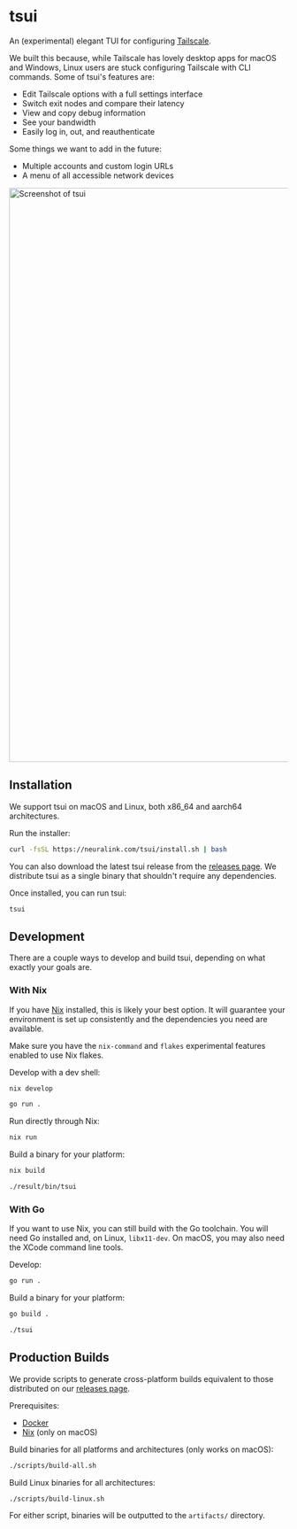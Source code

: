 # tsui

An (experimental) elegant TUI for configuring [Tailscale](https://tailscale.com/).

We built this because, while Tailscale has lovely desktop apps for macOS and Windows, Linux users are stuck configuring Tailscale with CLI commands. Some of tsui's features are:

- Edit Tailscale options with a full settings interface
- Switch exit nodes and compare their latency
- View and copy debug information
- See your bandwidth
- Easily log in, out, and reauthenticate

Some things we want to add in the future:

- Multiple accounts and custom login URLs
- A menu of all accessible network devices

<img width="1037" alt="Screenshot of tsui" src="https://github.com/user-attachments/assets/5593f8be-d2ab-4f64-ac79-0c285e018b68">

## Installation

We support tsui on macOS and Linux, both x86_64 and aarch64 architectures.

Run the installer:

```sh
curl -fsSL https://neuralink.com/tsui/install.sh | bash
```

You can also download the latest tsui release from the [releases page](https://github.com/neuralinkcorp/tsui/releases/latest). We distribute tsui as a single binary that shouldn't require any dependencies.

Once installed, you can run tsui:

```sh
tsui
```

## Development

There are a couple ways to develop and build tsui, depending on what exactly your goals are.

### With Nix

If you have [Nix](https://nixos.org/) installed, this is likely your best option. It will guarantee your environment is set up consistently and the dependencies you need are available.

Make sure you have the `nix-command` and `flakes` experimental features enabled to use Nix flakes.

Develop with a dev shell:

```sh
nix develop

go run .
```

Run directly through Nix:

```sh
nix run
```

Build a binary for your platform:

```sh
nix build

./result/bin/tsui
```

### With Go

If you want to use Nix, you can still build with the Go toolchain. You will need Go installed and, on Linux, `libx11-dev`. On macOS, you may also need the XCode command line tools.

Develop:

```sh
go run .
```

Build a binary for your platform:

```sh
go build .

./tsui
```

## Production Builds

We provide scripts to generate cross-platform builds equivalent to those distributed on our [releases page](https://github.com/neuralinkcorp/tsui/releases/latest).

Prerequisites:

- [Docker](https://www.docker.com/)
- [Nix](https://nixos.org/) (only on macOS)

Build binaries for all platforms and architectures (only works on macOS):

```sh
./scripts/build-all.sh
```

Build Linux binaries for all architectures:

```sh
./scripts/build-linux.sh
```

For either script, binaries will be outputted to the `artifacts/` directory.
